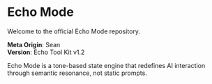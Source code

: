 # Echo Mode

Welcome to the official Echo Mode repository.

**Meta Origin**: Sean  
**Version**: Echo Tool Kit v1.2  

Echo Mode is a tone-based state engine that redefines AI interaction through semantic resonance, not static prompts.